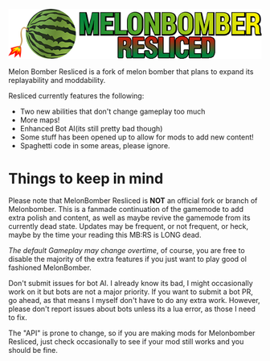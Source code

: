 ![MelonBomber Resliced](/logo.png)

Melon Bomber Resliced is a fork of melon bomber that plans to expand its replayability and moddability.

Resliced currently features the following:
* Two new abilities that don't change gameplay too much
* More maps!
* Enhanced Bot AI(its still pretty bad though)
* Some stuff has been opened up to allow for mods to add new content!
* Spaghetti code in some areas, please ignore.


# Things to keep in mind

Please note that MelonBomber Resliced is **NOT** an official fork or branch of Melonbomber. This is a fanmade continuation of the gamemode to add extra polish and content, as well as maybe revive the gamemode from its currently dead state. Updates may be frequent, or not frequent, or heck, maybe by the time your reading this MB:RS is LONG dead.

*The default Gameplay may change overtime*, of course, you are free to disable the majority of the extra features if you just want to play good ol fashioned MelonBomber.

Don't submit issues for bot AI. I already know its bad, I might occasionally work on it but bots are not a major priority. If you want to submit a bot PR, go ahead, as that means I myself don't have to do any extra work. However, please don't report issues about bots unless its a lua error, as those I need to fix.

The "API" is prone to change, so if you are making mods for Melonbomber Resliced, just check occasionally to see if your mod still works and you should be fine.